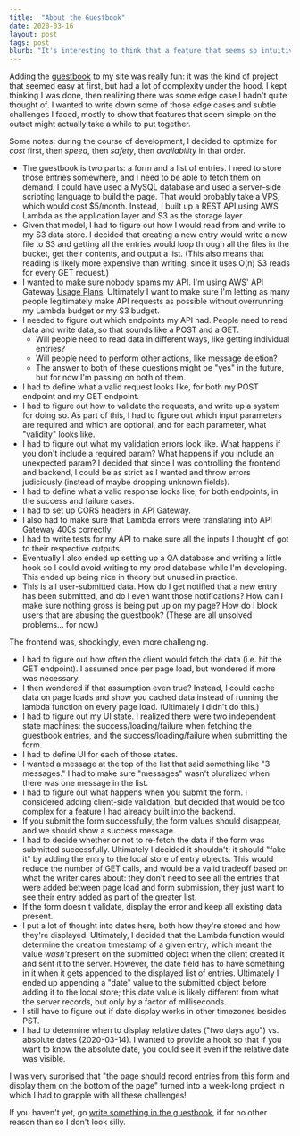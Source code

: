 ```yaml
---
title:  "About the Guestbook"
date: 2020-03-16
layout: post
tags: post
blurb: "It's interesting to think that a feature that seems so intuitively simple can have so many challenges, questions, and choices once you start building it. Here are the ones I faced while building /guestbook."
---
```


Adding the [guestbook](/guestbook) to my site was really fun: it was the kind of project that seemed easy at first, but had a lot of complexity under the hood. I kept thinking I was done, then realizing there was some edge case I hadn't quite thought of. I wanted to write down some of those edge cases and subtle challenges I faced, mostly to show that features that seem simple on the outset might actually take a while to put together.

Some notes: during the course of development, I decided to optimize for _cost_ first, then _speed_, then _safety_, then _availability_ in that order.

- The guestbook is two parts: a form and a list of entries. I need to store those entries somewhere, and I need to be able to fetch them on demand. I could have used a MySQL database and used a server-side scripting language to build the page. That would probably take a VPS, which would cost $5/month. Instead, I built up a REST API using AWS Lambda as the application layer and S3 as the storage layer.
- Given that model, I had to figure out how I would read from and write to my S3 data store. I decided that creating a new entry would write a new file to S3 and getting all the entries would loop through all the files in the bucket, get their contents, and output a list. (This also means that reading is likely more expensive than writing, since it uses O(n) S3 reads for every GET request.)
- I wanted to make sure nobody spams my API. I'm using AWS' API Gateway [Usage Plans](https://docs.aws.amazon.com/apigateway/latest/developerguide/api-gateway-api-usage-plans.html). Ultimately I want to make sure I'm letting as many people legitimately make API requests as possible without overrunning my Lambda budget or my S3 budget.
- I needed to figure out which endpoints my API had. People need to read data and write data, so that sounds like a POST and a GET.
  - Will people need to read data in different ways, like getting individual entries?
  - Will people need to perform other actions, like message deletion?
  - The answer to both of these questions might be "yes" in the future, but for now I'm passing on both of them.
- I had to define what a valid request looks like, for both my POST endpoint and my GET endpoint.
- I had to figure out how to validate the requests, and write up a system for doing so. As part of this, I had to figure out which input parameters are required and which are optional, and for each parameter, what "validity" looks like.
- I had to figure out what my validation errors look like. What happens if you don't include a required param? What happens if you include an unexpected param? I decided that since I was controlling the frontend and backend, I could be as strict as I wanted and throw errors judiciously (instead of maybe dropping unknown fields).
- I had to define what a valid response looks like, for both endpoints, in the success and failure cases.
- I had to set up CORS headers in API Gateway.
- I also had to make sure that Lambda errors were translating into API Gateway 400s correctly.
- I had to write tests for my API to make sure all the inputs I thought of got to their respective outputs.
- Eventually I also ended up setting up a QA database and writing a little hook so I could avoid writing to my prod database while I'm developing. This ended up being nice in theory but unused in practice.
- This is all user-submitted data. How do I get notified that a new entry has been submitted, and do I even want those notifications? How can I make sure nothing gross is being put up on my page? How do I block users that are abusing the guestbook? (These are all unsolved problems... for now.)

The frontend was, shockingly, even more challenging.

- I had to figure out how often the client would fetch the data (i.e. hit the GET endpoint). I assumed once per page load, but wondered if more was necessary.
- I then wondered if that assumption even true? Instead, I could cache data on page loads and show you cached data instead of running the lambda function on every page load. (Ultimately I didn't do this.)
- I had to figure out my UI state. I realized there were two independent state machines: the success/loading/failure when fetching the guestbook entries, and the success/loading/failure when submitting the form.
- I had to define UI for each of those states.
- I wanted a message at the top of the list that said something like "3 messages." I had to make sure "messages" wasn't pluralized when there was one message in the list.
- I had to figure out what happens when you submit the form. I considered adding client-side validation, but decided that would be too complex for a feature I had already built into the backend.
- If you submit the form successfully, the form values should disappear, and we should show a success message.
- I had to decide whether or not to re-fetch the data if the form was submitted successfully. Ultimately I decided it shouldn't; it should "fake it" by adding the entry to the local store of entry objects. This would reduce the number of GET calls, and would be a valid tradeoff based on what the writer cares about: they don't need to see all the entries that were added between page load and form submission, they just want to see their entry added as part of the greater list.
- If the form doesn't validate, display the error and keep all existing data present.
- I put a lot of thought into dates here, both how they're stored and how they're displayed. Ultimately, I decided that the Lambda function would determine the creation timestamp of a given entry, which meant the value _wasn't_ present on the submitted object when the client created it and sent it to the server. However, the date field has to have something in it when it gets appended to the displayed list of entries. Ultimately I ended up appending a "date" value to the submitted object before adding it to the local store; this date value is likely different from what the server records, but only by a factor of milliseconds.
- I still have to figure out if date display works in other timezones besides PST.
- I had to determine when to display relative dates ("two days ago") vs. absolute dates (2020-03-14). I wanted to provide a hook so that if you want to know the absolute date, you could see it even if the relative date was visible.

I was very surprised that "the page should record entries from this form and display them on the bottom of the page" turned into a week-long project in which I had to grapple with all these challenges!

If you haven't yet, go [write something in the guestbook](/guestbook), if for no other reason than so I don't look silly.